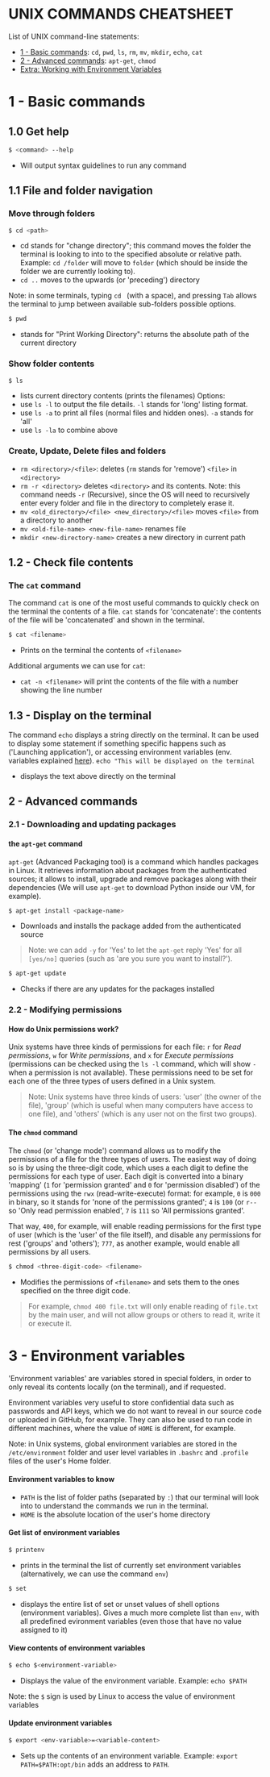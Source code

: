 # UNIX COMMANDS CHEATSHEET

List of UNIX command-line statements:
- [1 - Basic commands](#1---basic-commands): `cd`, `pwd`, `ls`, `rm`, `mv`, `mkdir`, `echo`, `cat`
- [2 - Advanced commands](#2---advanced-commands): `apt-get`, `chmod`
- [Extra: Working with Environment Variables](#3---environment-variables)

# 1 - Basic commands
## 1.0 Get help
```sh
$ <command> --help
```
- Will output syntax guidelines to run any command

## 1.1 File and folder navigation
### Move through folders
```sh
$ cd <path>
```
- cd stands for "change directory"; this command moves the folder the terminal is looking to into to the specified absolute or relative path. Example: `cd /folder` will move to `folder` (which should be inside the folder we are currently looking to).
- `cd ..` moves to the upwards (or 'preceding') directory

Note: in some terminals, typing `cd ` (with a space), and pressing `Tab` allows the terminal to jump between available sub-folders possible options.

```sh
$ pwd
```
- stands for "Print Working Directory": returns the absolute path of the current directory

### Show folder contents
```sh
$ ls
```
- lists current directory contents (prints the filenames)
Options:
- use `ls -l` to output the file details. `-l` stands for 'long' listing format.
- use `ls -a` to print all files (normal files and hidden ones). `-a` stands for 'all'
- use `ls -la` to combine above 

### Create, Update, Delete files and folders
- `rm <directory>/<file>`: deletes (`rm` stands for 'remove') `<file>` in `<directory>` 
- `rm -r <directory>` deletes `<directory>` and its contents. Note: this command needs `-r` (Recursive), since the OS will need to recursively enter every folder and file in the directory to completely erase it.
- `mv <old_directory>/<file> <new_directory>/<file>` moves `<file>` from a directory to another
- `mv <old-file-name> <new-file-name>` renames file
- `mkdir <new-directory-name>` creates a new directory in current path

## 1.2 - Check file contents
### The `cat` command
The command `cat` is one of the most useful commands to quickly check on the terminal the contents of a file. `cat` stands for 'concatenate': the contents of the file will be 'concatenated' and shown in the terminal.

```sh
$ cat <filename>
```
- Prints on the terminal the contents of `<filename>`

Additional arguments we can use for `cat`:
- `cat -n <filename>` will print the contents of the file with a number showing the line number

## 1.3 - Display on the terminal
The command `echo` displays a string directly on the terminal. It can be used to display some statement if something specific happens such as ('Launching application'), or accessing environment variables (env. variables explained [here](#3---environment-variables)).
```echo "This will be displayed on the terminal```
- displays the text above directly on the terminal

## 2 - Advanced commands
### 2.1 - Downloading and updating packages
#### the `apt-get` command
`apt-get` (Advanced Packaging tool) is a command which handles packages in Linux. It retrieves information about packages from the authenticated sources; it allows to install, upgrade and remove packages along with their dependencies (We will use `apt-get` to download Python inside our VM, for example).

```sh
$ apt-get install <package-name>
```
- Downloads and installs the package added from the authenticated source
> Note: we can add `-y` for 'Yes' to let the `apt-get` reply 'Yes' for all `[yes/no]` queries (such as 'are you sure you want to install?').

```sh
$ apt-get update
```
- Checks if there are any updates for the packages installed


### 2.2 - Modifying permissions
#### How do Unix permissions work?
Unix systems have three kinds of permissions for each file: `r` for *Read permissions*, `w` for *Write permissions*, and `x` for *Execute permissions* (permissions can be checked using the `ls -l` command, which will show `-` when a permission is not available). These permissions need to be set for each one of the three types of users defined in a Unix system.

> Note: Unix systems have three kinds of users: 'user' (the owner of the file), 'group' (which is useful when many computers have access to one file), and 'others' (which is any user not on the first two groups).

#### The `chmod` command
The `chmod` (or 'change mode') command allows us to modify the permissions of a file for the three types of users. The easiest way of doing so is by using the three-digit code, which uses a each digit to define the permissions for each type of user.
Each digit is converted into a binary 'mapping' (`1` for 'permission granted' and `0` for 'permission disabled') of the permissions using the `rwx` (read-write-execute) format: for example, `0` is `000` in binary, so it stands for 'none of the permissions granted'; `4` is `100` (or `r--` so 'Only read permission enabled', `7` is `111` so 'All permissions granted'.

That way, `400`, for example, will enable reading permissions for the first type of user (which is the 'user' of the file itself), and disable any permissions for rest ('groups' and 'others'); `777`, as another example, would enable all permissions by all users.

```sh
$ chmod <three-digit-code> <filename>
```
- Modifies the permissions of `<filename>` and sets them to the ones specified on the three digit code. 
> For example, `chmod 400 file.txt` will only enable reading of `file.txt` by the main user, and will not allow groups or others to read it, write it or execute it.

# 3 - Environment variables
'Environment variables' are variables stored in special folders, in order to only reveal its contents locally (on the terminal), and if requested.

Environment variables very useful to store confidential data such as passwords and API keys, which we do not want to reveal in our source code or uploaded in GitHub, for example. They can also be used to run code in different machines, where the value of `HOME` is different, for example.

Note: in Unix systems, global environment variables are stored in the `/etc/environment` folder and user level variables in `.bashrc` and `.profile` files of the user's Home folder.

#### Environment variables to know
- `PATH` is the list of folder paths (separated by `:`) that our terminal will look into to understand the commands we run in the terminal.
- `HOME` is the absolute location of the user's home directory

#### Get list of environment variables
```sh
$ printenv
```
- prints in the terminal the list of currently set environment variables (alternatively, we can use the command `env`)

```sh
$ set
```
- displays the entire list of set or unset values of shell options (environment variables). Gives a much more complete list than  `env`, with all predefined evironment variables (even those that have no value assigned to it)

#### View contents of environment variables
```sh
$ echo $<environment-variable>
```
- Displays the value of the environment variable. Example: `echo $PATH`

Note: the `$` sign is used by Linux to access the value of environment variables

#### Update environment variables
```sh
$ export <env-variable>=<variable-content>
```
- Sets up the contents of an environment variable. Example: `export PATH=$PATH:opt/bin` adds an address to `PATH`.

